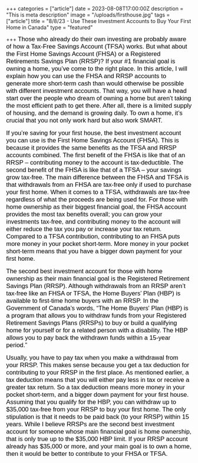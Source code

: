 +++
categories = ["article"]
date = 2023-08-08T17:00:00Z
description = "This is meta description"
image = "/uploads/firsthouse.jpg"
tags = ["article"]
title = "8/8/23 - Use These Investment Accounts to Buy Your First Home in Canada"
type = "featured"

+++
<span style="color:black"><span style="font-family:Arial; font-size:1.2em;">Those who already do their own investing are probably aware of how a Tax-Free Savings Account (TFSA) works. But what about the First Home Savings Account (FHSA) or a Registered Retirements Savings Plan (RRSP)? If your #1 financial goal is owning a home, you’ve come to the right place. In this article, I will explain how you can use the FHSA and RRSP accounts to generate more short-term cash than would otherwise be possible with different investment accounts. That way, you will have a head start over the people who dream of owning a home but aren’t taking the most efficient path to get there. After all, there is a limited supply of housing, and the demand is growing daily. To own a home, it’s crucial that you not only work hard but also work SMART.</span></span>

<span style="color:black"><span style="font-family:Arial; font-size:1.2em;">If you’re saving for your first house, the best investment account you can use is the First Home Savings Account (FHSA). This is because it provides the same benefits as the TFSA and RRSP accounts combined. The first benefit of the FHSA is like that of an RRSP – contributing money to the account is tax-deductible. The second benefit of the FHSA is like that of a TFSA – your savings grow tax-free. The main difference between the FHSA and TFSA is that withdrawals from an FHSA are tax-free only if used to purchase your first home. When it comes to a TFSA, withdrawals are tax-free regardless of what the proceeds are being used for. For those with home ownership as their biggest financial goal, the FHSA account provides the most tax benefits overall; you can grow your investments tax-free, and contributing money to the account will either reduce the tax you pay or increase your tax return. Compared to a TFSA contribution, contributing to an FHSA puts more money in your pocket short-term. More money in your pocket short-term means that you have a bigger down payment for your first home.</span></span>

<span style="color:black"><span style="font-family:Arial; font-size:1.2em;">The second best investment account for those with home ownership as their main financial goal is the Registered Retirement Savings Plan (RRSP). Although withdrawals from an RRSP aren’t tax-free like an FHSA or TFSA, the Home Buyers’ Plan (HBP) is available to first-time home buyers with an RRSP. In the Government of Canada’s words, “The Home Buyers' Plan (HBP) is a program that allows you to withdraw funds from your Registered Retirement Savings Plans (RRSPs) to buy or build a qualifying home for yourself or for a related person with a disability. The HBP allows you to pay back the withdrawn funds within a 15-year period.”</span></span>

<span style="color:black"><span style="font-family:Arial; font-size:1.2em;">Usually, you have to pay tax when you make a withdrawal from your RRSP. This makes sense because you get a tax deduction for contributing to your RRSP in the first place. As mentioned earlier, a tax deduction means that you will either pay less in tax or receive a greater tax return. So a tax deduction means more money in your pocket short-term, and a bigger down payment for your first house. Assuming that you qualify for the HBP, you can withdraw up to $35,000 tax-free from your RRSP to buy your first home. The only stipulation is that it needs to be paid back (to your RRSP) within 15 years. While I believe RRSPs are the second best investment account for someone whose main financial goal is home ownership, that is only true up to the $35,000 HBP limit. If your RRSP account already has $35,000 or more, and your main goal is to own a home, then it would be better to contribute to your FHSA or TFSA.</span></span>
